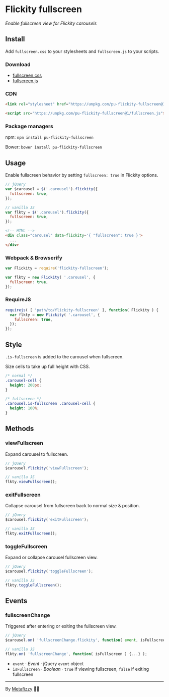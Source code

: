 # Flickity fullscreen

_Enable fullscreen view for Flickity carousels_

## Install

Add `fullscreen.css` to your stylesheets and `fullscreen.js` to your scripts.

### Download

+ [fullscreen.css](https://unpkg.com/flickity-fullscreen@1/fullscreen.css)
+ [fullscreen.js](https://unpkg.com/flickity-fullscreen@1/fullscreen.js)

### CDN

``` html
<link rel="stylesheet" href="https://unpkg.com/pu-flickity-fullscreen@1/fullscreen.css">
```

``` html
<script src="https://unpkg.com/pu-flickity-fullscreen@1/fullscreen.js"></script>
```

### Package managers

npm: `npm install pu-flickity-fullscreen`

Bower: `bower install pu-flickity-fullscreen`

## Usage

Enable fullscreen behavior by setting `fullscreen: true` in Flickity options.

``` js
// jQuery
var $carousel = $('.carousel').flickity({
  fullscreen: true,
});
```

``` js
// vanilla JS
var flkty = $('.carousel').flickity({
  fullscreen: true,
});
```

``` html
<!-- HTML -->
<div class="carousel" data-flickity='{ "fullscreen": true }'>
  ...
</div>
```

### Webpack & Browserify

``` js
var Flickity = require('flickity-fullscreen');

var flkty = new Flickity( '.carousel', {
  fullscreen: true,
});
```

### RequireJS

``` js
requirejs( [ 'path/to/flickity-fullscreen' ], function( Flickity ) {
  var flkty = new Flickity( '.carousel', {
    fullscreen: true,
  });
});
```

## Style

`.is-fullscreen` is added to the carousel when fullscreen.

Size cells to take up full height with CSS.

```css
/* normal */
.carousel-cell {
  height: 200px;
}

/* fullscreen */
.carousel.is-fullscreen .carousel-cell {
  height: 100%;
}
```

## Methods

### viewFullscreen

Expand carousel to fullscreen.

``` js
// jQuery
$carousel.flickity('viewFullscreen');

// vanilla JS
flkty.viewFullscreen();
```

### exitFullscreen

Collapse carousel from fullscreen back to normal size & position.

``` js
// jQuery
$carousel.flickity('exitFullscreen');

// vanilla JS
flkty.exitFullscreen();
```

### toggleFullscreen

Expand or collapse carousel fullscreen view.

``` js
// jQuery
$carousel.flickity('toggleFullscreen');

// vanilla JS
flkty.toggleFullscreen();
```

## Events

### fullscreenChange

Triggered after entering or exiting the fullscreen view.

``` js
// jQuery
$carousel.on( 'fullscreenChange.flickity', function( event, isFullscreen ) {...} );

// vanilla JS
flkty.on( 'fullscreenChange', function( isFullscreen ) {...} );
```

 - `event` · _Event_ · jQuery `event` object
 - `isFullscreen` · _Boolean_ · `true` if viewing fullscreen, `false` if exiting fullscreen

---

By [Metafizzy](https://metafizzy.co) 🌈🐻
